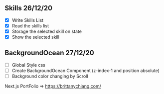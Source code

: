 ## Skills 26/12/20
- [X] Write Skills List
- [X] Read the skills list   
- [X] Storage the selected skill on state
- [X] Show the selected skill

## BackgroundOcean 27/12/20
- [ ] Global Style css
- [ ] Create BackgroundOcean Component (z-index-1 and position absolute)
- [ ] Background color changing by Scroll

Next.js PortFolio => https://brittanychiang.com/